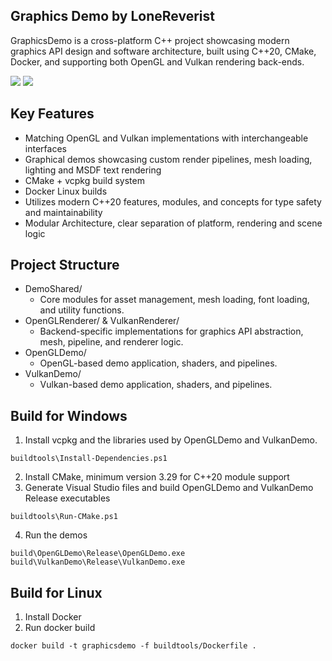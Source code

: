 ## Graphics Demo by LoneReverist
GraphicsDemo is a cross-platform C++ project showcasing modern graphics API design and software architecture, built using C++20, CMake, Docker, and supporting both OpenGL and Vulkan rendering back-ends.

![](https://github.com/chill-gamer-dev/GraphicsDemo/blob/master/OpenGLDemo.gif)
![](https://github.com/chill-gamer-dev/GraphicsDemo/blob/master/VulkanDemo.gif)

## Key Features

- Matching OpenGL and Vulkan implementations with interchangeable interfaces
- Graphical demos showcasing custom render pipelines, mesh loading, lighting and MSDF text rendering
- CMake + vcpkg build system
- Docker Linux builds
- Utilizes modern C++20 features, modules, and concepts for type safety and maintainability
- Modular Architecture, clear separation of platform, rendering and scene logic

## Project Structure
- DemoShared/
	- Core modules for asset management, mesh loading, font loading, and utility functions.
- OpenGLRenderer/ & VulkanRenderer/
	- Backend-specific implementations for graphics API abstraction, mesh, pipeline, and renderer logic.
- OpenGLDemo/
	- OpenGL-based demo application, shaders, and pipelines.
- VulkanDemo/
	- Vulkan-based demo application, shaders, and pipelines.

## Build for Windows
1. Install vcpkg and the libraries used by OpenGLDemo and VulkanDemo.
```
buildtools\Install-Dependencies.ps1
```

2. Install CMake, minimum version 3.29 for C++20 module support
3. Generate Visual Studio files and build OpenGLDemo and VulkanDemo Release executables
```
buildtools\Run-CMake.ps1
```

4. Run the demos
```
build\OpenGLDemo\Release\OpenGLDemo.exe
build\VulkanDemo\Release\VulkanDemo.exe
```

## Build for Linux
1. Install Docker
2. Run docker build
```
docker build -t graphicsdemo -f buildtools/Dockerfile .
```